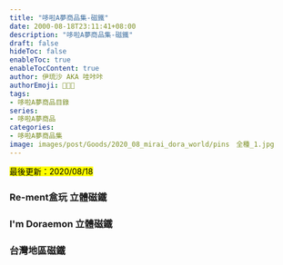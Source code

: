 ```yaml
---
title: "哆啦A夢商品集-磁鐵"
date: 2000-08-18T23:11:41+08:00
description: "哆啦A夢商品集-磁鐵"
draft: false
hideToc: false
enableToc: true
enableTocContent: true
author: 伊琉沙 AKA 哇咔咔
authorEmoji: 👩🏿‍🚀
tags: 
- 哆啦A夢商品目錄
series:
- 哆啦A夢商品
categories:
- 哆啦A夢商品集
image: images/post/Goods/2020_08_mirai_dora_world/pins　全種_1.jpg
---
```

<mark>最後更新：2020/08/18</mark>

### Re-ment盒玩 立體磁鐵

### I'm Doraemon 立體磁鐵

### 台灣地區磁鐵